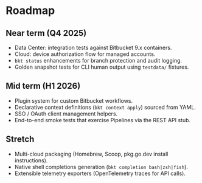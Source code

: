 # Roadmap

## Near term (Q4 2025)

- Data Center: integration tests against Bitbucket 9.x containers.
- Cloud: device authorization flow for managed accounts.
- `bkt status` enhancements for branch protection and audit logging.
- Golden snapshot tests for CLI human output using `testdata/` fixtures.

## Mid term (H1 2026)

- Plugin system for custom Bitbucket workflows.
- Declarative context definitions (`bkt context apply`) sourced from YAML.
- SSO / OAuth client management helpers.
- End-to-end smoke tests that exercise Pipelines via the REST API stub.

## Stretch

- Multi-cloud packaging (Homebrew, Scoop, pkg.go.dev install instructions).
- Native shell completions generation (`bkt completion bash|zsh|fish`).
- Extensible telemetry exporters (OpenTelemetry traces for API calls).
